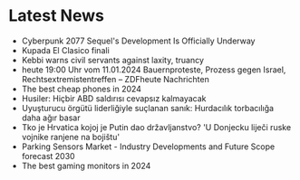 # Latest News
-  Cyberpunk 2077 Sequel's Development Is Officially Underway
-  Kupada El Clasico finali
-  Kebbi warns civil servants against laxity, truancy
-  heute 19:00 Uhr vom 11.01.2024 Bauernproteste, Prozess gegen Israel, Rechtsextremistentreffen – ZDFheute Nachrichten
-  The best cheap phones in 2024
-  Husiler: Hiçbir ABD saldırısı cevapsız kalmayacak
-  Uyuşturucu örgütü liderliğiyle suçlanan sanık: Hurdacılık torbacılığa daha ağır basar
-  Tko je Hrvatica kojoj je Putin dao državljanstvo? 'U Donjecku liječi ruske vojnike ranjene na bojištu'
-  Parking Sensors Market - Industry Developments and Future Scope forecast 2030
-  The best gaming monitors in 2024
